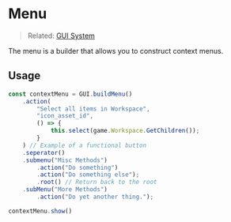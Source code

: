 
# Menu
> Related: [GUI System](/api/modules/gui)

The menu is a builder that allows you to construct context menus.

## Usage
```ts 
const contextMenu = GUI.buildMenu()
    .action(
        "Select all items in Workspace", 
        "icon_asset_id", 
        () => {
		    this.select(game.Workspace.GetChildren());
	    }
    ) // Example of a functional button
    .seperator()
	.submenu("Misc Methods")
        .action("Do something")
        .action("Do something else");
		.root() // Return back to the root
	.subMenu("More Methods")
		.action("Do yet another thing.");

contextMenu.show()
```